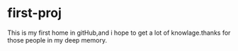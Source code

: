 # first-proj
This is my first home in gitHub,and i hope to get a lot of knowlage.thanks for those people in my deep memory.

